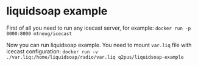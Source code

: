 # liquidsoap example

First of all you need to run any icecast server, for example:
`docker run -p 8000:8000 mtneug/icecast`

Now you can run liquidsoap example. You need to mount `var.liq` file with icecast configuration:
`docker run -v ./var.liq:/home/liquidsoap/radio/var.liq q2pus/liquidsoap-example`